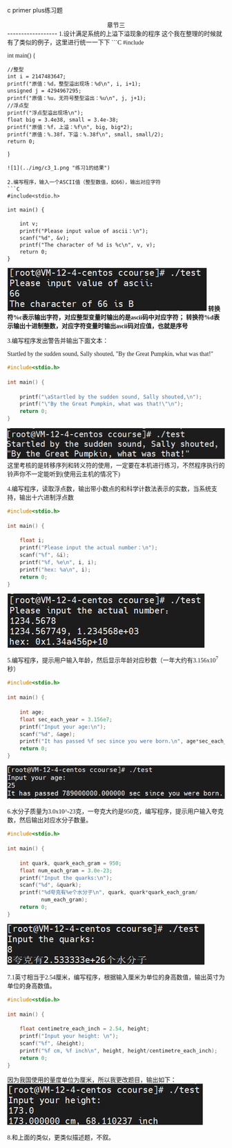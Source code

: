 c primer plus练习题
<center>章节三</center>
------------------
<font face="楷体">
1.设计满足系统的上溢下溢现象的程序
这个我在整理的时候就有了类似的例子，这里进行统一一下下
```C
#include<stdio.h>

int main() {

    //整型
    int i = 2147483647;
    printf("原值：%d，整型溢出现场：%d\n", i, i+1);
    unsigned j = 4294967295;
    printf("原值：%u，无符号整型溢出：%u\n", j, j+1);
    //浮点型
    printf("浮点型溢出现场\n");
    float big = 3.4e38, small = 3.4e-38;
    printf("原值：%f，上溢：%f\n", big, big*2);
    printf("原值：%.38f，下溢：%.38f\n", small, small/2);
    return 0;
}
```
![1](../img/c3_1.png "练习1的结果")

2.编写程序，输入一个ASCII值（整型数值，如66），输出对应字符
```C
#include<stdio.h>

int main() {

    int v;
    printf("Please input value of ascii：\n");
    scanf("%d", &v);
    printf("The character of %d is %c\n", v, v);
    return 0;
}
```
![2](../img/c3_2.png "练习2的结果")
**转换符%c表示输出字符，对应整型变量时输出的是ascii码中对应字符；
转换符%d表示输出十进制整数，对应字符变量时输出ascii码对应值，也就是序号**

3.编写程序发出警告并输出下面文本：

Startled by the sudden sound, Sally shouted,
"By the Great Pumpkin, what was that!"

```C
#include<stdio.h>

int main() {

    printf("\aStartled by the sudden sound, Sally shouted,\n");
    printf("\"By the Great Pumpkin, what was that!\"\n");
    return 0;
}
```
![3](../img/c3_3.png "练习3的结果")
这里考核的是转移序列和转义符的使用，一定要在本机进行练习，不然程序执行的铃声你不一定能听到(使用云主机的情况下)

4.编写程序，读取浮点数，输出带小数点的和科学计数法表示的实数，当系统支持，输出十六进制浮点数
```C
#include<stdio.h>

int main() {

    float i;
    printf("Please input the actual number：\n");
    scanf("%f", &i);
    printf("%f, %e\n", i, i);
    printf("hex: %a\n", i);
    return 0;
}
```
![4](../img/c3_4.png "练习4的结果")

5.编写程序，提示用户输入年龄，然后显示年龄对应秒数（一年大约有3.156x$10^7$秒）

```C
#include<stdio.h>

int main() {

    int age;
    float sec_each_year = 3.156e7;
    printf("Input your age:\n");
    scanf("%d", &age);
    printf("It has passed %f sec since you were born.\n", age*sec_each_year);
    return 0;
}
```
![5](../img/c3_5.png "练习5的结果")

6.水分子质量为3.0x10^-23克，一夸克大约是950克，编写程序，提示用户输入夸克数，然后输出对应水分子数量。

```C
#include<stdio.h>

int main() {

    int quark, quark_each_gram = 950;
    float num_each_gram = 3.0e-23;
    printf("Input the quarks:\n");
    scanf("%d", &quark);
    printf("%d夸克有%e个水分子\n", quark, quark*quark_each_gram/
           num_each_gram);
    return 0;
}
```
![6](../img/c3_6.png "练习6的结果")

7.1英寸相当于2.54厘米，编写程序，根据输入厘米为单位的身高数值，输出英寸为单位的身高数值。
```C
#include<stdio.h>

int main() {

    float centimetre_each_inch = 2.54, height;
    printf("Input your height: \n");
    scanf("%f", &height);
    printf("%f cm, %f inch\n", height, height/centimetre_each_inch);
    return 0;
}
```
因为我国使用的量度单位为厘米，所以我更改题目，输出如下：
![7](../img/c3_7.png "练习7的结果")

8.和上面的类似，更类似描述题，不叙。